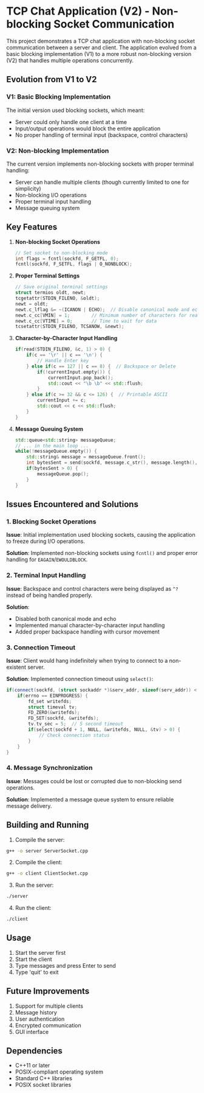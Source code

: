 # TCP Chat Application (V2) - Non-blocking Socket Communication

This project demonstrates a TCP chat application with non-blocking socket communication between a server and client. The application evolved from a basic blocking implementation (V1) to a more robust non-blocking version (V2) that handles multiple operations concurrently.

## Evolution from V1 to V2

### V1: Basic Blocking Implementation
The initial version used blocking sockets, which meant:
- Server could only handle one client at a time
- Input/output operations would block the entire application
- No proper handling of terminal input (backspace, control characters)

### V2: Non-blocking Implementation
The current version implements non-blocking sockets with proper terminal handling:
- Server can handle multiple clients (though currently limited to one for simplicity)
- Non-blocking I/O operations
- Proper terminal input handling
- Message queuing system

## Key Features

1. **Non-blocking Socket Operations**
   ```cpp
   // Set socket to non-blocking mode
   int flags = fcntl(sockfd, F_GETFL, 0);
   fcntl(sockfd, F_SETFL, flags | O_NONBLOCK);
   ```

2. **Proper Terminal Settings**
   ```cpp
   // Save original terminal settings
   struct termios oldt, newt;
   tcgetattr(STDIN_FILENO, &oldt);
   newt = oldt;
   newt.c_lflag &= ~(ICANON | ECHO);  // Disable canonical mode and echo
   newt.c_cc[VMIN] = 1;        // Minimum number of characters for read
   newt.c_cc[VTIME] = 0;       // Time to wait for data
   tcsetattr(STDIN_FILENO, TCSANOW, &newt);
   ```

3. **Character-by-Character Input Handling**
   ```cpp
   if(read(STDIN_FILENO, &c, 1) > 0) {
       if(c == '\r' || c == '\n') {
           // Handle Enter key
       } else if(c == 127 || c == 8) {  // Backspace or Delete
           if(!currentInput.empty()) {
               currentInput.pop_back();
               std::cout << "\b \b" << std::flush;
           }
       } else if(c >= 32 && c <= 126) {  // Printable ASCII
           currentInput += c;
           std::cout << c << std::flush;
       }
   }
   ```

4. **Message Queuing System**
   ```cpp
   std::queue<std::string> messageQueue;
   // ... in the main loop ...
   while(!messageQueue.empty()) {
       std::string& message = messageQueue.front();
       int bytesSent = send(sockfd, message.c_str(), message.length(), 0);
       if(bytesSent > 0) {
           messageQueue.pop();
       }
   }
   ```

## Issues Encountered and Solutions

### 1. Blocking Socket Operations
**Issue**: Initial implementation used blocking sockets, causing the application to freeze during I/O operations.

**Solution**: Implemented non-blocking sockets using `fcntl()` and proper error handling for `EAGAIN`/`EWOULDBLOCK`.

### 2. Terminal Input Handling
**Issue**: Backspace and control characters were being displayed as `^?` instead of being handled properly.

**Solution**: 
- Disabled both canonical mode and echo
- Implemented manual character-by-character input handling
- Added proper backspace handling with cursor movement

### 3. Connection Timeout
**Issue**: Client would hang indefinitely when trying to connect to a non-existent server.

**Solution**: Implemented connection timeout using `select()`:
```cpp
if(connect(sockfd, (struct sockaddr *)&serv_addr, sizeof(serv_addr)) < 0) {
    if(errno == EINPROGRESS) {
        fd_set writefds;
        struct timeval tv;
        FD_ZERO(&writefds);
        FD_SET(sockfd, &writefds);
        tv.tv_sec = 5;  // 5 second timeout
        if(select(sockfd + 1, NULL, &writefds, NULL, &tv) > 0) {
            // Check connection status
        }
    }
}
```

### 4. Message Synchronization
**Issue**: Messages could be lost or corrupted due to non-blocking send operations.

**Solution**: Implemented a message queue system to ensure reliable message delivery.

## Building and Running

1. Compile the server:
```bash
g++ -o server ServerSocket.cpp
```

2. Compile the client:
```bash
g++ -o client ClientSocket.cpp
```

3. Run the server:
```bash
./server
```

4. Run the client:
```bash
./client
```

## Usage

1. Start the server first
2. Start the client
3. Type messages and press Enter to send
4. Type 'quit' to exit

## Future Improvements

1. Support for multiple clients
2. Message history
3. User authentication
4. Encrypted communication
5. GUI interface

## Dependencies

- C++11 or later
- POSIX-compliant operating system
- Standard C++ libraries
- POSIX socket libraries 